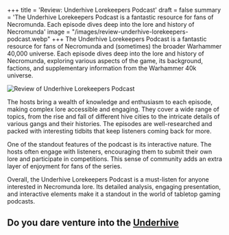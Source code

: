 +++
title = 'Review: Underhive Lorekeepers Podcast'
draft = false
summary = 'The Underhive Lorekeepers Podcast is a fantastic resource for fans of Necromunda. Each episode dives deep into the lore and history of Necromunda'
image = "/images/review-underhive-lorekeepers-podcast.webp"
+++
The Underhive Lorekeepers Podcast is a fantastic resource for fans of Necromunda and (sometimes) the broader Warhammer 40,000 universe. Each episode dives deep into the lore and history of Necromunda, exploring various aspects of the game, its background, factions, and supplementary information from the Warhammer 40k universe.

![Review of Underhive Lorekeepers Podcast](/images/review-underhive-lorekeepers-podcast.webp)

The hosts bring a wealth of knowledge and enthusiasm to each episode, making complex lore accessible and engaging. They cover a wide range of topics, from the rise and fall of different hive cities to the intricate details of various gangs and their histories. The episodes are well-researched and packed with interesting tidbits that keep listeners coming back for more.

One of the standout features of the podcast is its interactive nature. The hosts often engage with listeners, encouraging them to submit their own lore and participate in competitions. This sense of community adds an extra layer of enjoyment for fans of the series.

Overall, the Underhive Lorekeepers Podcast is a must-listen for anyone interested in Necromunda lore. Its detailed analysis, engaging presentation, and interactive elements make it a standout in the world of tabletop gaming podcasts.

## Do you dare venture into the [Underhive]('https://open.spotify.com/show/4gnKN3u1XJUbCHH5NDSMvs')